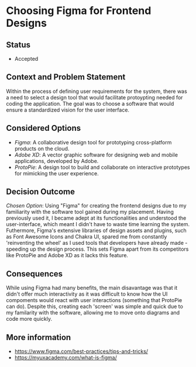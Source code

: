 
# Choosing Figma for Frontend Designs

## Status 
- Accepted

## Context and Problem Statement 
Within the process of defining user requirements for the system, there was a need to select a design tool that would facilitate protoypting needed for coding the application. The goal was to choose a software that would ensure a standardized vision for the user interface. 

## Considered Options
-   _Figma_: A collaborative design tool for prototyping cross-platform products on the cloud.
-   _Adobe XD_: A vector graphic software for designing web and mobile applications, developed by Adobe.
-   _ProtoPie_: A design tool to build and collaborate on interactive prototypes for mimicking the user experience. 

## Decision Outcome 
_Chosen Option_: Using "Figma" for creating the frontend designs due to my familiarity with the software tool gained during my placement. Having previously used it, I became adept at its functionalities and understood the user-interface, which meant I didn't have to waste time learning the system. Futhermore, Figma's extensive libraries of design assets and plugins, such as Font Awesome Icons and Chakra UI, spared me from constantly 'reinventing the wheel' as I used tools that developers have already made - speeding up the design process. This sets Figma apart from its competitors like ProtoPie and Adobe XD as it lacks this feature. 

## Consequences
While using Figma had many benefits, the main disavantage was that it didn't offer much interactivity as it was difficult to know how the UI compoments would react with user interactions (something that ProtoPie can do). Despite this, creating each 'screen' was simple and quick due to my familarity with the software, allowing me to move onto diagrams and code more quickly.

## More information 
- https://www.figma.com/best-practices/tips-and-tricks/
- https://myuxacademy.com/what-is-figma/

